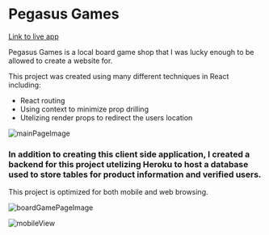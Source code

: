 # Pegasus Games

[Link to live app](https://pegasus-games.king-sawyer.vercel.app/)

Pegasus Games is a local board game shop that I was lucky enough to be allowed to create a website for.

This project was created using many different techniques in React including:

- React routing
- Using context to minimize prop drilling
- Utelizing render props to redirect the users location

![mainPageImage](https://i.imgur.com/DLC4D0E.png)

### In addition to creating this client side application, I created a backend for this project utelizing Heroku to host a database used to store tables for product information and verified users.




This project is optimized for both mobile and web browsing. 


![boardGamePageImage](https://i.imgur.com/Wb2FrgG.png)


![mobileView](https://i.imgur.com/eTqGmfm.png)
